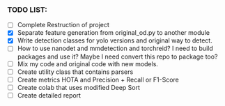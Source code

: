 ### TODO LIST:

- [ ] Complete Restruction of project
- [x] Separate feature generation from original_od.py to another module
- [x] Write detection classes for yolo versions and original way to detect.
- [ ] How to use nanodet and mmdetection and torchreid? I need to build packages and use it? Maybe I need convert this repo to package too?
- [ ] Mix my code and original code with new models.
- [ ] Create utility class that contains parsers
- [ ] Create metrics HOTA and Precision + Recall or F1-Score
- [ ] Create colab that uses modified Deep Sort
- [ ] Create detailed report